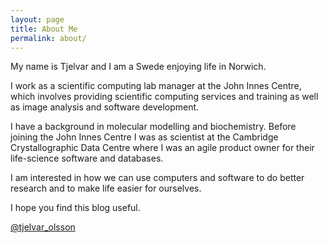 ```yaml
---
layout: page
title: About Me
permalink: about/
---
```


My name is Tjelvar and I am a Swede enjoying life in Norwich.

I work as a scientific computing lab manager at the John Innes Centre, which
involves providing scientific computing services and training as well as image
analysis and software development.

I have a background in molecular modelling and biochemistry. Before joining the
John Innes Centre I was as scientist at the Cambridge Crystallographic Data
Centre where I was an agile product owner for their life-science software and
databases.

I am interested in how we can use computers and software to do better research
and to make life easier for ourselves.

I hope you find this blog useful.

[@tjelvar_olsson](https://twitter.com/tjelvar_olsson)
